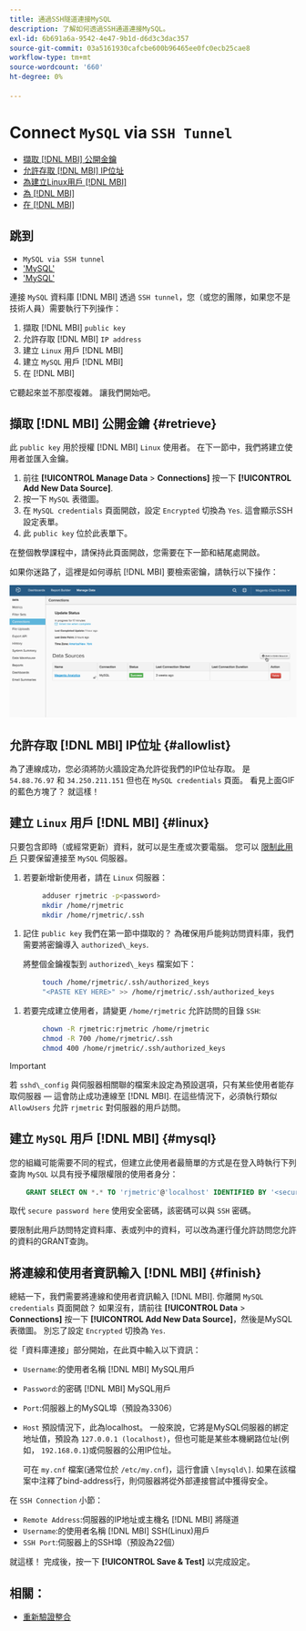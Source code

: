 ```yaml
---
title: 通過SSH隧道連接MySQL
description: 了解如何透過SSH通道連接MySQL。
exl-id: 6b691a6a-9542-4e47-9b1d-d6d3c3dac357
source-git-commit: 03a5161930cafcbe600b96465ee0fc0ecb25cae8
workflow-type: tm+mt
source-wordcount: '660'
ht-degree: 0%

---
```


# Connect `MySQL` via `SSH Tunnel`

* [擷取 [!DNL MBI] 公開金鑰](#retrieve)
* [允許存取 [!DNL MBI] IP位址](#allowlist)
* [為建立Linux用戶 [!DNL MBI]](#linux)
* [為 [!DNL MBI]](#mysql)
* [在 [!DNL MBI]](#finish)

## 跳到

* `MySQL via SSH tunnel`
* [&#39;MySQL&#39;](../integrations/mysql-via-a-direct-connection.md)
* [&#39;MySQL&#39;](../integrations/mysql-via-cpanel.md)

連接 `MySQL` 資料庫 [!DNL MBI] 透過 `SSH tunnel`，您（或您的團隊，如果您不是技術人員）需要執行下列操作：

1. 擷取 [!DNL MBI] `public key`
1. 允許存取 [!DNL MBI] `IP address`
1. 建立 `Linux` 用戶 [!DNL MBI]
1. 建立 `MySQL` 用戶 [!DNL MBI]
1. 在 [!DNL MBI]

它聽起來並不那麼複雜。 讓我們開始吧。

## 擷取 [!DNL MBI] 公開金鑰 {#retrieve}

此 `public key` 用於授權 [!DNL MBI] `Linux` 使用者。 在下一節中，我們將建立使用者並匯入金鑰。

1. 前往 **[!UICONTROL Manage Data** > **Connections]** 按一下 **[!UICONTROL Add New Data Source]**.
1. 按一下 `MySQL` 表徵圖。
1. 在 `MySQL credentials` 頁面開啟，設定 `Encrypted` 切換為 `Yes`. 這會顯示SSH設定表單。
1. 此 `public key` 位於此表單下。

在整個教學課程中，請保持此頁面開啟，您需要在下一節和結尾處開啟。

如果你迷路了，這裡是如何導航 [!DNL MBI] 要檢索密鑰，請執行以下操作：

![](../../../assets/MySQL_SSH.gif)<!--{: width="770"}-->

## 允許存取 [!DNL MBI] IP位址 {#allowlist}

為了連線成功，您必須將防火牆設定為允許從我們的IP位址存取。 是 `54.88.76.97` 和 `34.250.211.151` 但也在 `MySQL credentials` 頁面。 看見上面GIF的藍色方塊了？ 就這樣！

## 建立 `Linux` 用戶 [!DNL MBI] {#linux}

只要包含即時（或經常更新）資料，就可以是生產或次要電腦。 您可以 [限制此用戶](../../../administrator/account-management/restrict-db-access.md) 只要保留連接至 `MySQL` 伺服器。

1. 若要新增新使用者，請在 `Linux` 伺服器：

```bash
        adduser rjmetric -p<password>
        mkdir /home/rjmetric
        mkdir /home/rjmetric/.ssh
```

1. 記住 `public key` 我們在第一節中擷取的？ 為確保用戶能夠訪問資料庫，我們需要將密鑰導入 `authorized\_keys`.

   將整個金鑰複製到 `authorized\_keys` 檔案如下：

```bash
        touch /home/rjmetric/.ssh/authorized_keys
        "<PASTE KEY HERE>" >> /home/rjmetric/.ssh/authorized_keys
```

1. 若要完成建立使用者，請變更 `/home/rjmetric` 允許訪問的目錄 `SSH`:

```bash
        chown -R rjmetric:rjmetric /home/rjmetric
        chmod -R 700 /home/rjmetric/.ssh
        chmod 400 /home/rjmetric/.ssh/authorized_keys
```

>[!IMPORTANT]
>
>若 `sshd\_config` 與伺服器相關聯的檔案未設定為預設選項，只有某些使用者能存取伺服器 — 這會防止成功連線至 [!DNL MBI]. 在這些情況下，必須執行類似 `AllowUsers` 允許 `rjmetric` 對伺服器的用戶訪問。

## 建立 `MySQL` 用戶 [!DNL MBI] {#mysql}

您的組織可能需要不同的程式，但建立此使用者最簡單的方式是在登入時執行下列查詢 `MySQL` 以具有授予權限權限的使用者身分：

```sql
    GRANT SELECT ON *.* TO 'rjmetric'@'localhost' IDENTIFIED BY '<secure password here>';
```

取代 `secure password here` 使用安全密碼，該密碼可以與 `SSH` 密碼。

要限制此用戶訪問特定資料庫、表或列中的資料，可以改為運行僅允許訪問您允許的資料的GRANT查詢。

## 將連線和使用者資訊輸入 [!DNL MBI] {#finish}

總結一下，我們需要將連線和使用者資訊輸入 [!DNL MBI]. 你離開 `MySQL credentials` 頁面開啟？ 如果沒有，請前往 **[!UICONTROL Data** > **Connections]** 按一下 **[!UICONTROL Add New Data Source]**，然後是MySQL表徵圖。 別忘了設定 `Encrypted` 切換為 `Yes`.

從「資料庫連接」部分開始，在此頁中輸入以下資訊：

* `Username`:的使用者名稱 [!DNL MBI] MySQL用戶
* `Password`:的密碼 [!DNL MBI] MySQL用戶
* `Port`:伺服器上的MySQL埠（預設為3306）
* `Host` 預設情況下，此為localhost。 一般來說，它將是MySQL伺服器的綁定地址值，預設為 `127.0.0.1 (localhost)`，但也可能是某些本機網路位址(例如， `192.168.0.1`)或伺服器的公用IP位址。

   可在 `my.cnf` 檔案(通常位於 `/etc/my.cnf`)，這行會讀 `\[mysqld\]`. 如果在該檔案中注釋了bind-address行，則伺服器將從外部連接嘗試中獲得安全。

在 `SSH Connection` 小節：

* `Remote Address`:伺服器的IP地址或主機名 [!DNL MBI] 將隧道
* `Username`:的使用者名稱 [!DNL MBI] SSH(Linux)用戶
* `SSH Port`:伺服器上的SSH埠（預設為22個）

就這樣！ 完成後，按一下 **[!UICONTROL Save & Test]** 以完成設定。

## 相關：

* [重新驗證整合](https://support.magento.com/hc/en-us/articles/360016733151)
